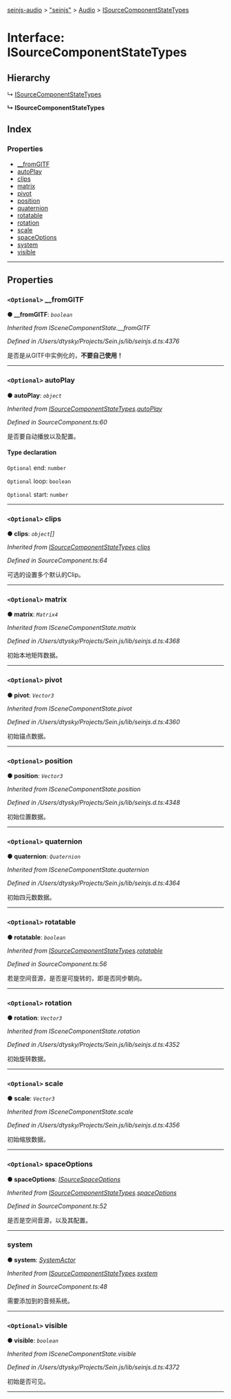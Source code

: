 [seinjs-audio](../README.md) > ["seinjs"](../modules/_seinjs_.md) > [Audio](../modules/_seinjs_.audio.md) > [ISourceComponentStateTypes](../interfaces/_seinjs_.audio.isourcecomponentstatetypes.md)

# Interface: ISourceComponentStateTypes

## Hierarchy

↳  [ISourceComponentStateTypes](isourcecomponentstatetypes.md)

**↳ ISourceComponentStateTypes**

## Index

### Properties

* [__fromGlTF](_seinjs_.audio.isourcecomponentstatetypes.md#__fromgltf)
* [autoPlay](_seinjs_.audio.isourcecomponentstatetypes.md#autoplay)
* [clips](_seinjs_.audio.isourcecomponentstatetypes.md#clips)
* [matrix](_seinjs_.audio.isourcecomponentstatetypes.md#matrix)
* [pivot](_seinjs_.audio.isourcecomponentstatetypes.md#pivot)
* [position](_seinjs_.audio.isourcecomponentstatetypes.md#position)
* [quaternion](_seinjs_.audio.isourcecomponentstatetypes.md#quaternion)
* [rotatable](_seinjs_.audio.isourcecomponentstatetypes.md#rotatable)
* [rotation](_seinjs_.audio.isourcecomponentstatetypes.md#rotation)
* [scale](_seinjs_.audio.isourcecomponentstatetypes.md#scale)
* [spaceOptions](_seinjs_.audio.isourcecomponentstatetypes.md#spaceoptions)
* [system](_seinjs_.audio.isourcecomponentstatetypes.md#system)
* [visible](_seinjs_.audio.isourcecomponentstatetypes.md#visible)

---

## Properties

<a id="__fromgltf"></a>

### `<Optional>` __fromGlTF

**● __fromGlTF**: *`boolean`*

*Inherited from ISceneComponentState.__fromGlTF*

*Defined in /Users/dtysky/Projects/Sein.js/lib/seinjs.d.ts:4376*

是否是从GlTF中实例化的，**不要自己使用！**

___
<a id="autoplay"></a>

### `<Optional>` autoPlay

**● autoPlay**: *`object`*

*Inherited from [ISourceComponentStateTypes](isourcecomponentstatetypes.md).[autoPlay](isourcecomponentstatetypes.md#autoplay)*

*Defined in SourceComponent.ts:60*

是否要自动播放以及配置。

#### Type declaration

`Optional`  end: `number`

`Optional`  loop: `boolean`

`Optional`  start: `number`

___
<a id="clips"></a>

### `<Optional>` clips

**● clips**: *`object`[]*

*Inherited from [ISourceComponentStateTypes](isourcecomponentstatetypes.md).[clips](isourcecomponentstatetypes.md#clips)*

*Defined in SourceComponent.ts:64*

可选的设置多个默认的Clip。

___
<a id="matrix"></a>

### `<Optional>` matrix

**● matrix**: *`Matrix4`*

*Inherited from ISceneComponentState.matrix*

*Defined in /Users/dtysky/Projects/Sein.js/lib/seinjs.d.ts:4368*

初始本地矩阵数据。

___
<a id="pivot"></a>

### `<Optional>` pivot

**● pivot**: *`Vector3`*

*Inherited from ISceneComponentState.pivot*

*Defined in /Users/dtysky/Projects/Sein.js/lib/seinjs.d.ts:4360*

初始锚点数据。

___
<a id="position"></a>

### `<Optional>` position

**● position**: *`Vector3`*

*Inherited from ISceneComponentState.position*

*Defined in /Users/dtysky/Projects/Sein.js/lib/seinjs.d.ts:4348*

初始位置数据。

___
<a id="quaternion"></a>

### `<Optional>` quaternion

**● quaternion**: *`Quaternion`*

*Inherited from ISceneComponentState.quaternion*

*Defined in /Users/dtysky/Projects/Sein.js/lib/seinjs.d.ts:4364*

初始四元数数据。

___
<a id="rotatable"></a>

### `<Optional>` rotatable

**● rotatable**: *`boolean`*

*Inherited from [ISourceComponentStateTypes](isourcecomponentstatetypes.md).[rotatable](isourcecomponentstatetypes.md#rotatable)*

*Defined in SourceComponent.ts:56*

若是空间音源，是否是可旋转的，即是否同步朝向。

___
<a id="rotation"></a>

### `<Optional>` rotation

**● rotation**: *`Vector3`*

*Inherited from ISceneComponentState.rotation*

*Defined in /Users/dtysky/Projects/Sein.js/lib/seinjs.d.ts:4352*

初始旋转数据。

___
<a id="scale"></a>

### `<Optional>` scale

**● scale**: *`Vector3`*

*Inherited from ISceneComponentState.scale*

*Defined in /Users/dtysky/Projects/Sein.js/lib/seinjs.d.ts:4356*

初始缩放数据。

___
<a id="spaceoptions"></a>

### `<Optional>` spaceOptions

**● spaceOptions**: *[ISourceSpaceOptions](isourcespaceoptions.md)*

*Inherited from [ISourceComponentStateTypes](isourcecomponentstatetypes.md).[spaceOptions](isourcecomponentstatetypes.md#spaceoptions)*

*Defined in SourceComponent.ts:52*

是否是空间音源，以及其配置。

___
<a id="system"></a>

###  system

**● system**: *[SystemActor](../classes/systemactor.md)*

*Inherited from [ISourceComponentStateTypes](isourcecomponentstatetypes.md).[system](isourcecomponentstatetypes.md#system)*

*Defined in SourceComponent.ts:48*

需要添加到的音频系统。

___
<a id="visible"></a>

### `<Optional>` visible

**● visible**: *`boolean`*

*Inherited from ISceneComponentState.visible*

*Defined in /Users/dtysky/Projects/Sein.js/lib/seinjs.d.ts:4372*

初始是否可见。

___

